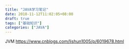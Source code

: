 ```yaml
---
title: "JAVA学习笔记"
date: 2018-11-12T11:02:05+08:00
draft: true
tags: ["基础知识"]
categories: ["JAVA"]
---
```


JVM https://www.cnblogs.com/lishun1005/p/6019678.html
